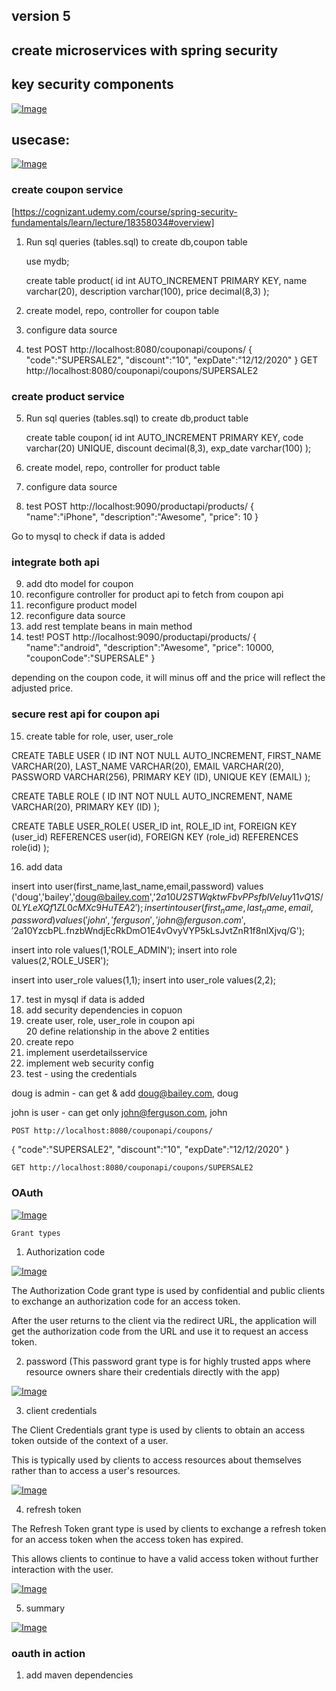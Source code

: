 ## version 5

## create microservices with spring security

## key security components

[![Image](key-security-components.PNG "Deploying Spring Boot Apps to AWS using Elastic Beanstalk")](https://cognizant.udemy.com/course/spring-security-fundamentals/learn/lecture/22681997#overview)

## usecase: 

[![Image](spring-security-usecase.JPG "Deploying Spring Boot Apps to AWS using Elastic Beanstalk")](https://cognizant.udemy.com/course/spring-security-fundamentals/learn/lecture/18358026#overview)

### create coupon service
[https://cognizant.udemy.com/course/spring-security-fundamentals/learn/lecture/18358034#overview]

1. Run sql queries (tables.sql) to create db,coupon table

    use mydb;

    create table product(
    id int AUTO_INCREMENT PRIMARY KEY,
    name varchar(20),
    description varchar(100),
    price decimal(8,3) 
    );
 
2. create model, repo, controller for coupon table
3. configure data source
4. test
  POST http://localhost:8080/couponapi/coupons/ 
  {
    "code":"SUPERSALE2",
    "discount":"10",
    "expDate":"12/12/2020"
  }
 GET http://localhost:8080/couponapi/coupons/SUPERSALE2  

### create product service

5. Run sql queries (tables.sql) to create db,product table

    create table coupon(
    id int AUTO_INCREMENT PRIMARY KEY,
    code varchar(20) UNIQUE,
    discount decimal(8,3),
    exp_date varchar(100) 
    );

6. create model, repo, controller for product table
7. configure data source
8. test
  POST http://localhost:9090/productapi/products/ 
  {
    "name":"iPhone",
    "description":"Awesome",
    "price": 10
  }

 Go to mysql to check if data is added

 ### integrate both api

9. add dto model for coupon
10. reconfigure controller for product api to fetch from coupon api 
11. reconfigure product model
12. reconfigure data source
13. add rest template beans in main method
14. test!
    POST http://localhost:9090/productapi/products/ 
  {
    "name":"android",
    "description":"Awesome",
    "price": 10000,
    "couponCode":"SUPERSALE"
  }

  depending on the coupon code, it will minus off and the price will reflect the adjusted price.

### secure rest api for coupon api

15. create table for role, user, user_role

  CREATE TABLE USER 
  (
  ID INT NOT NULL AUTO_INCREMENT,
  FIRST_NAME VARCHAR(20),
  LAST_NAME VARCHAR(20),
  EMAIL VARCHAR(20),
  PASSWORD VARCHAR(256), 
  PRIMARY KEY (ID),
  UNIQUE KEY (EMAIL)
  );

  CREATE TABLE ROLE 
  (
  ID INT NOT NULL AUTO_INCREMENT,
  NAME VARCHAR(20),
  PRIMARY KEY (ID)
  );

  CREATE TABLE USER_ROLE(
  USER_ID int,
  ROLE_ID int,
  FOREIGN KEY (user_id)
  REFERENCES user(id),
  FOREIGN KEY (role_id)
  REFERENCES role(id)
  );

16. add data

  insert into user(first_name,last_name,email,password) values ('doug','bailey','doug@bailey.com','$2a$10$U2STWqktwFbvPPsfblVeIuy11vQ1S/0LYLeXQf1ZL0cMXc9HuTEA2');
  insert into user(first_name,last_name,email,password) values ('john','ferguson','john@ferguson.com','$2a$10$YzcbPL.fnzbWndjEcRkDmO1E4vOvyVYP5kLsJvtZnR1f8nlXjvq/G');

  insert into role values(1,'ROLE_ADMIN');
  insert into role values(2,'ROLE_USER');

  insert into user_role values(1,1);
  insert into user_role values(2,2);

17. test in mysql if data is added  
18. add security dependencies in copuon  
19. create user, role, user_role in coupon api  
20 define relationship in the above 2 entities    
21. create repo  
21. implement userdetailsservice  
22. implement web security config  
23. test - using the credentials

  doug is admin - can get & add
   doug@bailey.com, doug

  john is user - can get only
    john@ferguson.com, john

    POST http://localhost:8080/couponapi/coupons/ 
  {
    "code":"SUPERSALE2",
    "discount":"10",
    "expDate":"12/12/2020"
  }

    GET http://localhost:8080/couponapi/coupons/SUPERSALE2  

### OAuth

[![Image](oauth.JPG "Deploying Spring Boot Apps to AWS using Elastic Beanstalk")](https://cognizant.udemy.com/course/spring-security-fundamentals/learn/lecture/23008314#questions)

`Grant types`

1. Authorization code

[![Image](oauth_authorization.jpg "Deploying Spring Boot Apps to AWS using Elastic Beanstalk")](https://cognizant.udemy.com/course/spring-security-fundamentals/learn/lecture/23022592#questions)

  The Authorization Code grant type is used by confidential and public clients to exchange an authorization code for an access token.

  After the user returns to  the client via the redirect URL, the application will get the authorization code from the URL and use it to request an access token.

2. password (This password grant type is for highly trusted apps where      resource owners share their credentials directly with the app)

[![Image](oauth-password.JPG "Deploying Spring Boot Apps to AWS using Elastic Beanstalk")](https://cognizant.udemy.com/course/spring-security-fundamentals/learn/lecture/23022592#questions)


3. client credentials

  The Client Credentials grant type is used by clients to obtain an access token outside of the context of a user.

  This is typically used by clients to access resources about themselves rather than to access a user's resources.

[![Image](oauth-client-credentials.JPG "Deploying Spring Boot Apps to AWS using Elastic Beanstalk")](https://cognizant.udemy.com/course/spring-security-fundamentals/learn/lecture/23022592#questions)


4. refresh token

  The Refresh Token grant type is used by clients to exchange a refresh token for an access token when the access token has expired.

  This allows clients to continue to have a valid access token without further interaction with the user.

  [![Image](oauth-refresh-token.JPG "Deploying Spring Boot Apps to AWS using Elastic Beanstalk")](https://cognizant.udemy.com/course/spring-security-fundamentals/learn/lecture/23022592#questions)


5. summary

  [![Image](oauth2-cheat-sheet.jpg "Deploying Spring Boot Apps to AWS using Elastic Beanstalk")](https://cognizant.udemy.com/course/spring-security-fundamentals/learn/lecture/23022592#questions)


### oauth in action

1. add maven dependencies
